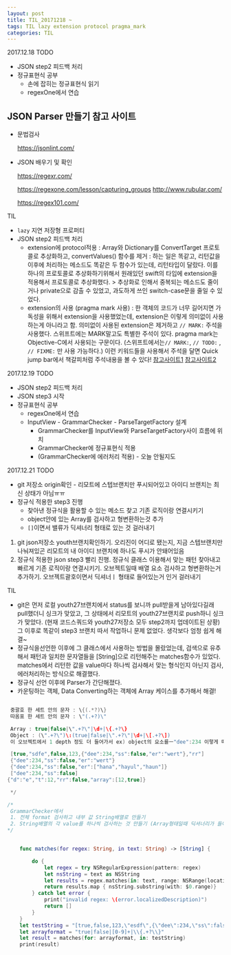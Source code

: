 ```yaml
---
layout: post
title: TIL_20171218 ~
tags: TIL lazy extension protocol pragma_mark
categories: TIL
---
```


2017.12.18
TODO
- JSON step2 피드백 처리
- 정규표현식 공부
  - 손에 잡히는 정규표현식 읽기
  - regexOne에서 연습

## JSON Parser 만들기 참고 사이트
* 문법검사

  https://jsonlint.com/

* JSON 배우기 및 확인

  https://regexr.com/

  https://regexone.com/lesson/capturing_groups
  http://www.rubular.com/

  https://regex101.com/

TIL
- `lazy` 지연 저장형 프로퍼티
- JSON step2 피드백 처리
  - extension에 protocol적용 : Array와 Dictionary를 ConvertTarget 프로토콜로 추상화하고, convertValues() 함수를 제거 : 하는 일은 똑같고, 리턴값을 이후에 처리하는 메소드도 똑같은 두 함수가 있는데, 리턴타입이 달랐다. 이를 하나의 프로토콜로 추상화하기위해서 원래있던 swift의 타입에 extension을 적용해서 프로토콜로 추상화했다. > 추상화로 인해서 중복되는 메소드도 줄이거나 private으로 감출 수 있었고, 과도하게 쓰인 switch-case문을 줄일 수 있었다.
  - extension의 사용 (pragma mark 사용) : 한 객체의 코드가 너무 길어지면 가독성을 위해서 extension을 사용했었는데, extension은 이렇게 의미없이 사용하는게 아니라고 함. 의미없이 사용된 extension은 제거하고 `// MARK:` 주석을 사용했다. 스위프트에는 MARK말고도 특별한 주석이 있다. pragma mark는 Objective-C에서 사용되는 구문이다. (스위프트에서는`// MARK:`, `// TODO:` , `// FIXME:` 만 사용 가능하다.) 이런 키워드들을 사용해서 주석을 달면 Quick jump bar에서 책갈피처럼 주석내용을 볼 수 있다! [참고사이트1](https://stackoverflow.com/questions/35963128/swift-understanding-mark) [참고사이트2](https://littlebitesofcocoa.com/207-annotating-swift-with-marks-todo-s-and-fixme-s)

2017.12.19
TODO
- JSON step2 피드백 처리
- JSON step3 시작
- 정규표현식 공부
  - regexOne에서 연습
  - InputView - GrammarChecker - ParseTargetFactory 설계
    - GrammarChecker를 InputView와 ParseTargetFactory사이 흐름에 위치
    - GrammarChecker에 정규표현식 적용
    - (GrammarChecker에 에러처리 적용) - 오늘 안될지도

2017.12.21
TODO
- git 저장소 origin확인 - 리모트에 스텝브랜치만 푸시되어있고 아이디 브랜치는 최신 상태가 아님ㅠㅠ
- 정규식 적용한 step3 진행
  - 찾아낸 정규식을 활용할 수 있는 메소드 찾고 기존 로직이랑 연결시키기
  - object안에 있는 Array를 검사하고 형변환하는것 추가
  - `[]`이면서 밸류가 딕셔너리 형태로 있는 것 걸러내기

1. git json저장소 youth브랜치확인하기. 오리진이 어디로 됐는지, 지금 스텝브랜치만 나눠져있곤 리모트의 내 아이디 브랜치에 하나도 푸시가 안돼어있음
2. 정규식 적용한 json step3 빨리 진행. 정규식 클래스 이용해서 맞는 패턴 찾아내고 빠르게 기존 로직이랑 연결시키기. 오브젝트일때 배열 요소 검사하고 형변환하는거 추가하기. 오브젝트괄호이면서 딕셔너ㅣ 형태로 들어있는거 인거 걸러내기

TIL
- git은 먼저 로컬 youth27브랜치에서 status를 보니까 pull받을게 남아있다길래 pull했더니 싱크가 맞았고, 그 상태에서 리모트의 youth27브랜치로 push하니 싱크가 맞았다. (현재 코드스쿼드와 youth27저장소 모두 step2까지 업데이트된 상황) 그 이후로 똑같이 step3 브랜치 따서 작업하니 문제 없었다. 생각보다 엄청 쉽게 해결~
- 정규식을선언한 이후에 그 클래스에서 사용하는 방법을 몰랐었는데, 검색으로 유추해서 패턴과 일치한 문자열들을 [String]으로 리턴해주는 matches함수가 있었다. matches에서 리턴한 값을 value마다 하나씩 검사해서 맞는 형식인지 아닌지 검사, 에러처리하는 방식으로 해결했다.
- 정규식 선언 이후에 Parser가 간단해졌다.
- 카운팅하는 객체, Data Converting하는 객체에 Array 케이스를 추가해서 해결!

```Swift

 중괄호 한 세트 안의 문자 : \{(.*?)\}
 따옴표 한 세트 안의 문자 : \"(.+?)\"

 Array : true|false|\".+?\"|\d+|\{.+?\}
 Object : (\".+?\")\:(true|false|\".+?\"|\d+|\[.+?\])
 이 오브젝트에서 1 depth 정도 더 들어가서 ex) object의 요소를ㅡ"dee":234 이렇게 떼어놨으면, 여기서 "ㅇㅇㅇ":ㅁㅁㅁ 인지 검사를 해야하는 것. 정규식 한 줄로 오브젝트 형태 체크랑, 그 안의 각각 요소가 "key":value 형태로 잘 들어왔는지 체크하기가 힘드니까. 차라리 전체에서 잘라진 작은 덩어리를 검사하는 다른 정규식을 하나 더 만들든가, 로직으로 처리하든가 해서 딕셔너리 형태가 맞는지 검사하는게 더 편한 방법일듯.

 [true,"sdfe",false,123,{"dee":234,"ss":false,"er":"wert"},"rr"]
 {"dee":234,"ss":false,"er":"wert"}
 {"dee":234,"ss":false,"er":["hana","hayul","haun"]}
 ["dee":234,"ss":false]
{"d":"e","t":12,"rr":false,"array":[12,true]}

 */

/*
 GrammarChecker에서
 1. 전체 format 검사하고 내부 값 String배열로 만들기
 2. String배열의 각 value를 하나씩 검사하는 것 만들기 (Array형태일때 딕셔너리가 들어오면 안되는것")
*/


    func matches(for regex: String, in text: String) -> [String] {

        do {
            let regex = try NSRegularExpression(pattern: regex)
            let nsString = text as NSString
            let results = regex.matches(in: text, range: NSRange(location: 0, length: nsString.length))
            return results.map { nsString.substring(with: $0.range)}
        } catch let error {
            print("invalid regex: \(error.localizedDescription)")
            return []
        }
    }
    let testString = "[true,false,123,\"esdf\",{\"dee\":234,\"ss\":false,\"er\":\"wert\"},\"rr\"]"
    let arrayformat = "true|false|[0-9]+|\\{.+?\\}"
    let result = matches(for: arrayformat, in: testString)
    print(result)


```
